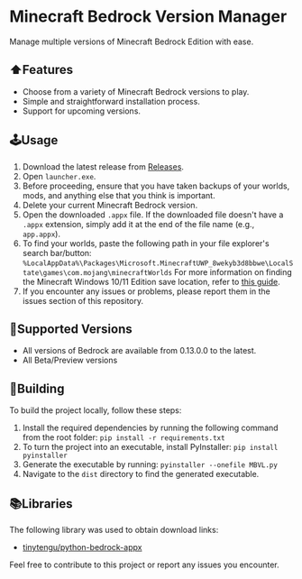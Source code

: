 # Minecraft Bedrock Version Manager

Manage multiple versions of Minecraft Bedrock Edition with ease.

## ⬆️Features
- Choose from a variety of Minecraft Bedrock versions to play.
- Simple and straightforward installation process.
- Support for upcoming versions.

## 🕹️Usage

1. Download the latest release from [Releases](https://github.com/crystalvortex/Minecraft-Bedrock-Version-Manager/releases).
2. Open `launcher.exe`.
3. Before proceeding, ensure that you have taken backups of your worlds, mods, and anything else that you think is important.
4. Delete your current Minecraft Bedrock version.
5. Open the downloaded `.appx` file. If the downloaded file doesn't have a `.appx` extension, simply add it at the end of the file name (e.g., `app.appx`).
6. To find your worlds, paste the following path in your file explorer's search bar/button:
   `%LocalAppData%\Packages\Microsoft.MinecraftUWP_8wekyb3d8bbwe\LocalState\games\com.mojang\minecraftWorlds`
   For more information on finding the Minecraft Windows 10/11 Edition save location, refer to [this guide](https://windowsloop.com/find-minecraft-windows-10-edition-save-location/).
7. If you encounter any issues or problems, please report them in the issues section of this repository.

## 📃Supported Versions

- All versions of Bedrock are available from 0.13.0.0 to the latest.
- All Beta/Preview versions

## 🔨Building

To build the project locally, follow these steps:

1. Install the required dependencies by running the following command from the root folder:
   `pip install -r requirements.txt`
2. To turn the project into an executable, install PyInstaller:
   `pip install pyinstaller`
3. Generate the executable by running:
   `pyinstaller --onefile MBVL.py`
4. Navigate to the `dist` directory to find the generated executable.

## 📚Libraries

The following library was used to obtain download links:
- [tinytengu/python-bedrock-appx](https://github.com/tinytengu/python-bedrock-appx)

Feel free to contribute to this project or report any issues you encounter.
